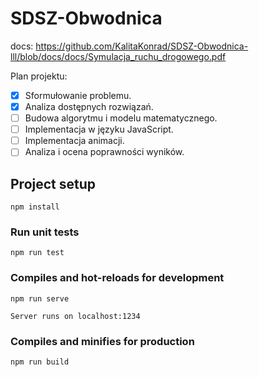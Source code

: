 # SDSZ-Obwodnica

docs: https://github.com/KalitaKonrad/SDSZ-Obwodnica-lll/blob/docs/docs/Symulacja_ruchu_drogowego.pdf

Plan projektu:

- [x] Sformułowanie problemu.
- [x] Analiza dostępnych rozwiązań.
- [ ] Budowa algorytmu i modelu matematycznego.
- [ ] Implementacja w języku JavaScript.
- [ ] Implementacja animacji.
- [ ] Analiza i ocena poprawności wyników.

## Project setup

```
npm install
```

### Run unit tests

```
npm run test
```

### Compiles and hot-reloads for development

```
npm run serve

Server runs on localhost:1234
```

### Compiles and minifies for production

```
npm run build
```
